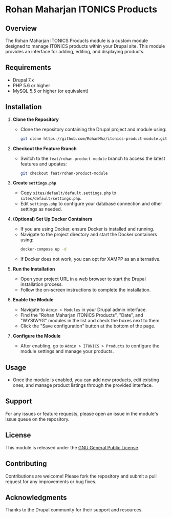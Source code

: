 # Rohan Maharjan ITONICS Products

## Overview
The Rohan Maharjan ITONICS Products module is a custom module designed to manage ITONICS products within your Drupal site. This module provides an interface for adding, editing, and displaying products.

## Requirements
- Drupal 7.x
- PHP 5.6 or higher
- MySQL 5.5 or higher (or equivalent)

## Installation

1. **Clone the Repository**
   - Clone the repository containing the Drupal project and module using:
     ```bash
     git clone https://github.com/RohanMhz/itonics-product-module.git
     ```

2. **Checkout the Feature Branch**
   - Switch to the `feat/rohan-product-module` branch to access the latest features and updates:
     ```bash
     git checkout feat/rohan-product-module
     ```

3. **Create `settings.php`**
   - Copy `sites/default/default.settings.php` to `sites/default/settings.php`.
   - Edit `settings.php` to configure your database connection and other settings as needed.

4. **(Optional) Set Up Docker Containers**
   - If you are using Docker, ensure Docker is installed and running.
   - Navigate to the project directory and start the Docker containers using:
     ```bash
     docker-compose up -d
     ```
   - If Docker does not work, you can opt for XAMPP as an alternative. 

5. **Run the Installation**
   - Open your project URL in a web browser to start the Drupal installation process.
   - Follow the on-screen instructions to complete the installation.

6. **Enable the Module**
   - Navigate to `Admin > Modules` in your Drupal admin interface.
   - Find the "Rohan Maharjan ITONICS Products", "Date", and "WYSIWYG" modules in the list and check the boxes next to them.
   - Click the "Save configuration" button at the bottom of the page.

7. **Configure the Module**
   - After enabling, go to `Admin > ITONICS > Products` to configure the module settings and manage your products.

## Usage
- Once the module is enabled, you can add new products, edit existing ones, and manage product listings through the provided interface.

## Support
For any issues or feature requests, please open an issue in the module's issue queue on the repository.

## License
This module is released under the [GNU General Public License](https://www.gnu.org/licenses/gpl-2.0.html).

## Contributing
Contributions are welcome! Please fork the repository and submit a pull request for any improvements or bug fixes.

## Acknowledgments
Thanks to the Drupal community for their support and resources.
